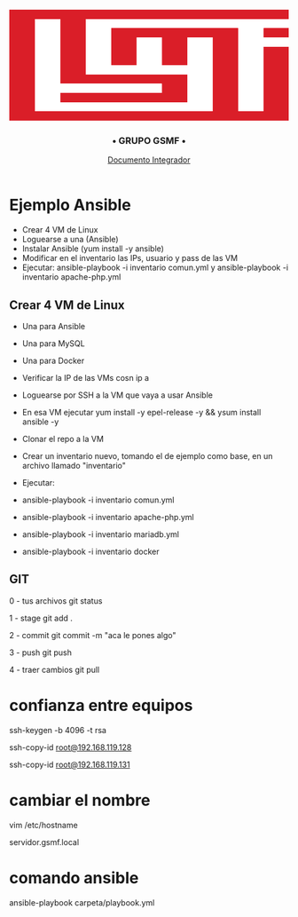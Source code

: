 <div align="center">
	<br>
	<a>
		<img src="GSMF/header.svg" width="800" height="200" alt="Portada GSMF">
		<h3>• GRUPO GSMF •</h3>
	</a>
	<a href="https://docs.google.com/document/d/1WRAtcN890KaOSjNVcr494mbKyliOuyUlLT8mZFnyuLc/edit?usp=sharing">Documento Integrador</a>
	<br>
	<br>
</div>

# Ejemplo Ansible

- Crear 4 VM de Linux
- Loguearse a una (Ansible)
- Instalar Ansible (yum install -y ansible)
- Modificar en el inventario las IPs, usuario y pass de las VM
- Ejecutar: ansible-playbook -i inventario comun.yml y ansible-playbook -i inventario apache-php.yml 

## Crear 4 VM de Linux
- Una para Ansible
- Una para MySQL
- Una para Docker

- Verificar la IP de las VMs cosn ip a
- Loguearse por SSH a la VM que vaya a usar Ansible
- En esa VM ejecutar yum install -y epel-release -y && ysum install ansible -y
- Clonar el repo a la VM
- Crear un inventario nuevo, tomando el de ejemplo como base, en un archivo llamado "inventario"
- Ejecutar:
- ansible-playbook -i inventario comun.yml
- ansible-playbook -i inventario apache-php.yml
- ansible-playbook -i inventario mariadb.yml
- ansible-playbook -i inventario docker

## GIT

0 - tus archivos
git status

1 - stage 
git add .

2 - commit 
git commit -m "aca le pones algo"

3 - push
git push

4 - traer cambios
git pull

# confianza entre equipos
ssh-keygen -b 4096 -t rsa

ssh-copy-id root@192.168.119.128

ssh-copy-id root@192.168.119.131

# cambiar el nombre

vim /etc/hostname

servidor.gsmf.local


# comando ansible
ansible-playbook carpeta/playbook.yml
